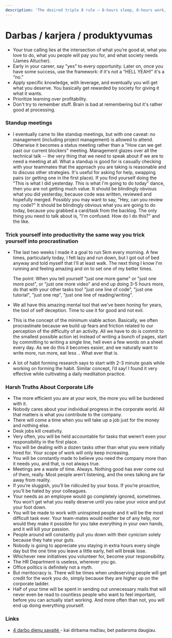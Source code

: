```yaml
---
description: 'The desired triple 8 rule — 8-hours sleep, 8-hours work, and 8-hours leisure.'
---
```


# Darbas / karjera / produktyvumas

* Your true calling lies at the intersection of what you’re good at, what you love to do, what you people will pay you for, and what society needs \(James Altucher\).
* Early in your career, say "yes" to every opportunity. Later on, once you have some success, use the framework: if it's not a “HELL YEAH!” it's a “no.”
* Apply specific knowledge, with leverage, and eventually you will get what you deserve. You basically get rewarded by society for giving it what it wants.
* Prioritize learning over profitability.
* Don't try to remember stuff. Brain is bad at remembering but it's rather good at processing.

### Standup meetings

* I eventually came to like standup meetings, but with one caveat: no management \(including project management\) is allowed to attend. Otherwise it becomes a status meeting rather than a "How can we get past our current blockers" meeting. Management glazes over all the technical talk -- the very thing that we need to speak about if we are to need a meeting at all. What a standup is good for is casually checking with your teammates that the approach you are taking is reasonable and to discuss other strategies. It's useful for asking for help, swapping pairs \(or getting one in the first place\). If you find yourself doing the "This is what I did yesterday. This is what I'm going to do today" dance, then you are not getting much value. It should be blindingly obvious what you did yesterday, because code was written, reviewed and hopefully merged. Possibly you may want to say, "Hey, can you review my code?" It should be blindingly obvious what you are going to do today, because you grabbed a card/task from the backlog. The only thing you need to talk about is, "I'm confused. How do I do this?" and the like.

### Trick yourself into productivity the same way you trick yourself into procrastination

* The last two weeks I made it a goal to run 5km every morning. A few times, particularly today, I felt lazy and run down, but I got out of bed anyway and told myself that I'll at least walk. The next thing I know I'm running and feeling amazing and on to set one of my better times.

  The point: When you tell yourself "just one more game" or "just one more post", or "just one more video" and end up doing 3-5 hours more, do that with your other tasks too! "just one line of code", "just one tutorial", "just one rep", "just one line of reading/writing".

* We all have this amazing mental tool that we've been honing for years, the tool of self deception. Time to use it for good and not evil.
* This is the concept of the minimum viable action. Basically, we often procrastinate because we build up fears and friction related to our perception of the difficulty of an activity. All we have to do is commit to the smallest possible action ie\) instead of writing a bunch of pages, start by committing to writing a single line, hell even a few words on a sheet every day. As we do this it becomes easier, and we naturally want to write more, run more, eat less .. What ever that is.
* A lot of habit forming research says to start with 2-3 minute goals while working on forming the habit. Similar concept, I’d say! I found it very effective while cultivating a daily meditation practice.

### Harsh Truths About Corporate Life

* The more efficient you are at your work, the more you will be burdened with it.
* Nobody cares about your individual progress in the corporate world. All that matters is what you contribute to the company.
* There will come a time when you will take up a job just for the money and nothing else.
* Desk jobs kill creativity.
* Very often, you will be held accountable for tasks that weren’t even your responsibility in the first place.
* You will be dealing with a dozen tasks other than what you were initially hired for. Your scope of work will only keep increasing.
* You will be constantly made to believe you need the company more than it needs you, and that, is not always true.
* Meetings are a waste of time. Always. Nothing good has ever come out of them, really. Most people aren’t listening, and the ones talking are far away from reality.
* If you’re sluggish, you’ll be ridiculed by your boss. If you’re proactive, you’ll be hated by your colleagues.
* Your needs as an employee would go completely ignored, sometimes. You won’t get what you really deserve until you raise your voice and put your foot down.
* You will be made to work with uninspired people and it will be the most difficult task ever. Your team-mates would neither be of any help, nor would they make it possible for you take everything in your own hands, and it will kill your passion.
* People around will constantly pull you down with their cynicism solely because they hate your guts.
* Nobody is going to appreciate you staying in extra hours every single day but the one time you leave a little early, hell will break lose.
* Whichever new initiatives you volunteer for, become your responsibility.
* The HR Department is useless, wherever you go.
* Office politics is definitely not a myth.
* But meritocracy is. There will be times when undeserving people will get credit for the work you do, simply because they are higher up on the corporate ladder.
* Half of your time will be spent in sending out unnecessary mails that will never even be read to countless people who want to feel important, before you can actually start working. And more often than not, you will end up doing everything yourself.

### Links

* [4 darbo dienų savaitė ](https://www.theguardian.com/money/2013/feb/22/four-day-week-less-is-more?CMP=share_btn_gp)- kai dirbama mažiau, bet padaroma daugiau.

